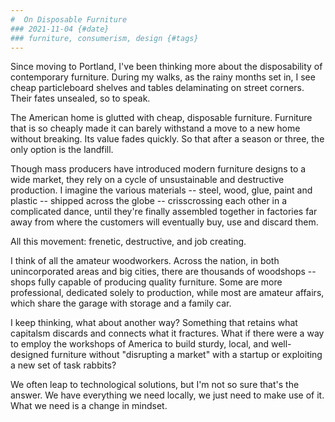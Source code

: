 ```yaml
---
#  On Disposable Furniture
### 2021-11-04 {#date}
### furniture, consumerism, design {#tags}
---
```


Since moving to Portland, I've been thinking more about the disposability of contemporary furniture. During my walks, as the rainy months set in, I see cheap particleboard shelves and tables delaminating on street corners. Their fates unsealed, so to speak.

The American home is glutted with cheap, disposable furniture. Furniture that is so cheaply made it can barely withstand a move to a new home without breaking. Its value fades quickly. So that after a season or three, the only option is the landfill. 

Though mass producers have introduced modern furniture designs to a wide market, they rely on a cycle of unsustainable and destructive production. I imagine the various materials -- steel, wood, glue, paint and plastic -- shipped across the globe -- crisscrossing each other in a complicated dance, until they're finally assembled together in factories far away from where the customers will eventually buy, use and discard them.

All this movement: frenetic, destructive, and job creating.

I think of all the amateur woodworkers. Across the nation, in both unincorporated areas and big cities, there are thousands of woodshops -- shops fully capable of producing quality furniture. Some are more professional, dedicated solely to production, while most are amateur affairs, which share the garage with storage and a family car.

I keep thinking, what about another way? Something that retains what capitalsm discards and connects what it fractures. What if there were a way to employ the workshops of America to build sturdy, local, and well-designed furniture without "disrupting a market" with a startup or exploiting a new set of task rabbits? 

We often leap to technological solutions, but I'm not so sure that's the answer. We have everything we need locally, we just need to make use of it. What we need is a change in mindset.

 